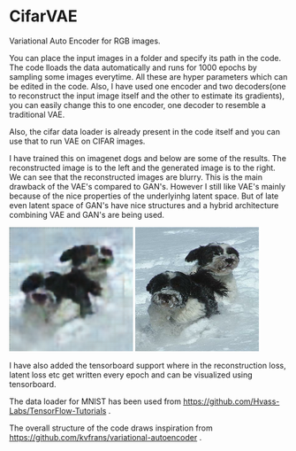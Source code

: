 # CifarVAE
Variational Auto Encoder for RGB images. 

You can place the input images in a folder and specify its path in the code. The code lloads the data automatically and runs for 1000 epochs by sampling some images everytime. All these are hyper parameters which can be edited in the code. Also, I have used one encoder and two decoders(one to reconstruct the input image itself and the other to estimate its gradients), you can easily change this to one encoder, one decoder to resemble a traditional VAE.

Also, the cifar data loader is already present in the code itself and you can use that to run VAE on CIFAR images.

I have trained this on imagenet dogs and below are some of the results. The reconstructed image is to the left and the generated image is to the right. We can see that the reconstructed images are blurry. This is the main drawback of the VAE's compared to GAN's. However I still like VAE's mainly because of the nice properties of the underlyinhg latent space. But of late even latent space of GAN's have nice structures and a hybrid architecture combining VAE and GAN's are being used. 

![Alt text](results/genimg0.jpg?raw=true "Reconstructed Image")
![Alt text](results/origimg0.png?raw=true "Original Image")

I have also added the tensorboard support where in the reconstruction loss, latent loss etc get written every epoch and can be visualized using tensorboard.

The data loader for MNIST has been used from https://github.com/Hvass-Labs/TensorFlow-Tutorials .

The overall structure of the code draws inspiration from https://github.com/kvfrans/variational-autoencoder .
